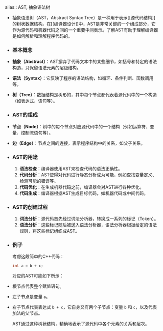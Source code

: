 alias:: AST, 抽象语法树

- 抽象语法树（AST，Abstract Syntax Tree）是一种用于表示[[源代码结构]]的树状数据结构。在[[编译器设计]]中，AST是非常关键的一个组成部分，它作为源代码和机器代码之间的一个重要中间表示。了解AST有助于理解编译器是如何解析和理解程序代码的。
- ### 基本概念
- **抽象（Abstract）**：AST摒弃了代码文本中的某些细节，如括号和特定的语法构造，只保留语法元素的层级结构。
- **语法（Syntax）**：它反映了程序的语法结构，如循环、条件判断、函数调用等。
- **树（Tree）**：数据结构是树形的，其中每个节点都代表着源代码中的一个构造（如表达式、语句等）。
- ### AST的组成
- **节点（Node）**：树中的每个节点对应源代码中的一个结构（例如运算符、变量、控制流语句等）。
- **边（Edge）**：节点之间的连接，表示程序结构中的关系，如父子关系。
- ### AST的用途
  
  1. **语法检查**：编译器使用AST来检查代码的语法正确性。
  2. **代码分析**：AST使得对代码进行静态分析成为可能，例如查找变量定义、检测可能的错误等。
  3. **代码优化**：在生成机器代码之前，编译器会对AST进行各种优化。
  4. **代码生成**：编译器根据AST生成目标代码，如机器代码或中间代码。
- ### AST的创建过程
  
  1. **词法分析**：源代码首先经过词法分析器，转换成一系列的标记（Token）。
  2. **语法分析**：这些标记随后被送入语法分析器，语法分析器根据给定的语法规则，将这些标记组织成AST。
- ### 例子
  考虑这段简单的C++代码：
  ```cpp
  int a = b + c;
  ```
  对应的AST可能如下所示：
- 根节点代表整个赋值语句。
- 左子节点是变量 `a`。
- 右子节点代表表达式 `b + c`，它自身又有两个子节点：变量 `b` 和 `c`，以及代表加法的父节点。
  
  AST通过这种树状结构，精确地表示了源代码中各个元素的关系和层次。